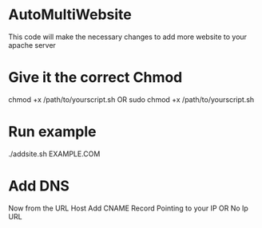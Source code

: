 # AutoMultiWebsite
This code will make the necessary changes to add more website to your apache server


# Give it the correct Chmod
chmod +x /path/to/yourscript.sh OR sudo chmod +x /path/to/yourscript.sh


# Run example
./addsite.sh EXAMPLE.COM


# Add DNS 
Now from the URL Host Add CNAME Record Pointing to your IP OR No Ip URL

